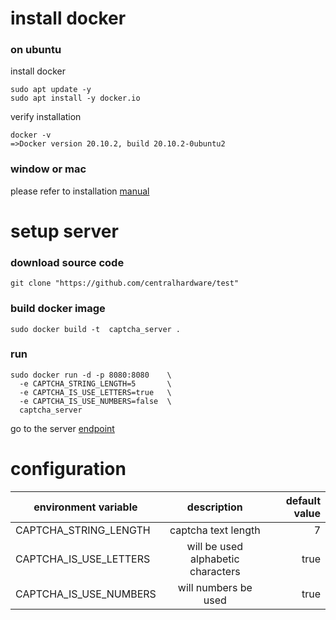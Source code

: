 # install docker

### on ubuntu

install docker

```shell
sudo apt update -y
sudo apt install -y docker.io
```

verify installation

```shell
docker -v
=>Docker version 20.10.2, build 20.10.2-0ubuntu2
```

### window or mac

please refer to installation [manual](https://docs.docker.com/get-docker/) 

# setup server 

### download source code

```shell
git clone "https://github.com/centralhardware/test"
```

### build docker image

```shell
sudo docker build -t  captcha_server .
```

### run
```shell
sudo docker run -d -p 8080:8080    \
  -e CAPTCHA_STRING_LENGTH=5       \
  -e CAPTCHA_IS_USE_LETTERS=true   \ 
  -e CAPTCHA_IS_USE_NUMBERS=false  \ 
  captcha_server
```


go to the server [endpoint](http://localhost:8080/get-captcha)

# configuration 

| environment variable    | description                                         | default value  |
| ----------------------- |:---------------------------------------------------:| --------------:|
| CAPTCHA_STRING_LENGTH   | captcha text length                                 | 7              |
| CAPTCHA_IS_USE_LETTERS  | will be used alphabetic characters                  | true           |
| CAPTCHA_IS_USE_NUMBERS  | will numbers be used                                | true           |